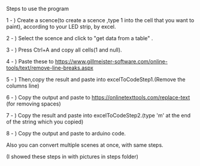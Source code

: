 Steps to use the program

1 - ) Create a scence(to create a scence ,type 1 into the cell that you want to paint), according to your LED strip, by excel. 

2 - ) Select the scence and click to "get data from a table" .

3 - ) Press Ctrl+A and copy all cells(1 and null).

4 - ) Paste these to https://www.gillmeister-software.com/online-tools/text/remove-line-breaks.aspx

5 - ) Then,copy the result and paste into excelToCodeStep1.(Remove the columns line)

6 - ) Copy the output and paste to https://onlinetexttools.com/replace-text (for removing spaces)

7 - ) Copy the result and paste into excelToCodeStep2.(type 'm' at the end of the string which you copied)

8 - ) Copy the output and paste to arduino code.

Also you can convert multiple scenes at once, with same steps.

(I showed these steps in with pictures in steps folder)
